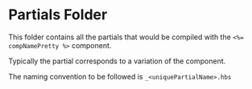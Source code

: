# Partials Folder

This folder contains all the partials that would be compiled with the `<%= compNamePretty %>` component.

Typically the partial corresponds to a variation of the component.

The naming convention to be followed is `_<uniquePartialName>.hbs`
